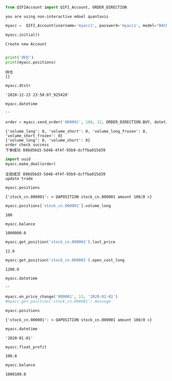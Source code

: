 ```python
from QIFIAccount import QIFI_Account, ORDER_DIRECTION
```

    you are using non-interactive mdoel quantaxis



```python
myacc =  QIFI_Account(username='myacc1', password='myacc1', model="BACKTEST")
```


```python
myacc.initial()
```

    Create new Account



```python

print('持仓')
print(myacc.positions)
```

    持仓
    {}



```python
myacc.dtstr
```




    '2020-12-23 23:58:07_925428'




```python
myacc.datetime
```




    ''




```python
order = myacc.send_order('000001', 100, 12, ORDER_DIRECTION.BUY, datetime='2020-01-01')
```

    {'volume_long': 0, 'volume_short': 0, 'volume_long_frozen': 0, 'volume_short_frozen': 0}
    {'volume_long': 0, 'volume_short': 0}
    order check success
    下单成功 898d56d3-5d48-4f4f-95b9-dcffba015d39



```python
import uuid
myacc.make_deal(order)
```

    全部成交 898d56d3-5d48-4f4f-95b9-dcffba015d39
    update trade



```python
myacc.positions
```




    {'stock_cn.000001': < QAPOSITION stock_cn.000001 amount 100/0 >}




```python
myacc.positions['stock_cn.000001'].volume_long
```




    100




```python
myacc.balance
```




    1000000.0




```python
myacc.get_position('stock_cn.000001').last_price
```




    12.0




```python
myacc.get_position('stock_cn.000001').open_cost_long
```




    1200.0




```python
myacc.datetime
```




    ''




```python
myacc.on_price_change('000001', 13, '2020-01-01')
#myacc.get_position('stock_cn.000001').message
```


```python
myacc.positions
```




    {'stock_cn.000001': < QAPOSITION stock_cn.000001 amount 100/0 >}




```python
myacc.datetime
```




    '2020-01-01'




```python
myacc.float_profit
```




    100.0




```python
myacc.balance
```




    1000100.0


